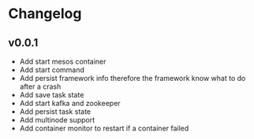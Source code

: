 # Changelog

## v0.0.1

- Add start mesos container
- Add start command
- Add persist framework info therefore the framework know what to do after a crash
- Add save task state
- Add start kafka and zookeeper
- Add persist task state
- Add multinode support
- Add container monitor to restart if a container failed